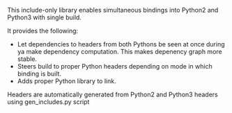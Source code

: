 This include-only library enables simultaneous bindings into Python2 and Python3 with single build.

It provides the following:
- Let dependencies to headers from both Pythons be seen at once during ya make dependency computation. This makes depenency graph more stable.
- Steers build to proper Python headers depending on mode in which binding is built.
- Adds proper Python library to link.

Headers are automatically generated from Python2 and Python3 headers using gen_includes.py script

